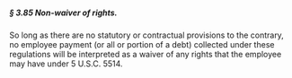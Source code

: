 ##### § 3.85 Non-waiver of rights. #####

So long as there are no statutory or contractual provisions to the contrary, no employee payment (or all or portion of a debt) collected under these regulations will be interpreted as a waiver of any rights that the employee may have under 5 U.S.C. 5514.